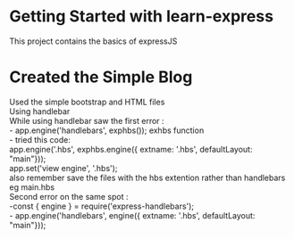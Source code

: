 # Getting Started with learn-express


This project contains the basics of expressJS

# Created the Simple Blog 
Used the simple bootstrap and HTML files<br>
Using handlebar<br>
	While using handlebar saw the first error :<br>
		- app.engine('handlebars', exphbs()); exhbs function<br/>
		- tried this code: <br/>
		app.engine('.hbs', exphbs.engine({ extname: '.hbs', defaultLayout: "main"})); <br/>
		app.set('view engine', '.hbs');<br/>
		also remember save the files with the hbs extention rather than handlebars eg main.hbs<br>
  Second error on the same spot :<br>
		-const { engine } = require('express-handlebars'); <br>
		- app.engine('handlebars', engine({ extname: '.hbs', defaultLayout: "main"}));<br>
   
   
